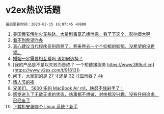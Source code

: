 # v2ex热议话题

`最后更新时间：2023-02-15 16:07:45 +0800`

1. [美国俄亥俄州火车脱轨，大量剧毒氯乙烯泄露，看了下这个，影响很大啊](https://www.v2ex.com/t/916218)
1. [看不到希望咋办](https://www.v2ex.com/t/916069)
1. [真心建议当代程序员别再卷了。卷来卷去一个个抑郁的抑郁，没希望的没希望。](https://www.v2ex.com/t/916225)
1. [婚姻一定需要相互爱吗 该如何选择？](https://www.v2ex.com/t/916089)
1. [我的产品是不是以失败而告终？
一个短链接服务
https://www.369url.cn](https://www.v2ex.com/t/916131)
1. [问下，大家配的是 27 寸还是 32 寸显示器？ 4k](https://www.v2ex.com/t/916192)
1. [情人节的夜](https://www.v2ex.com/t/916228)
1. [兄弟们， 5600 多的 MacBook Air m1，快忍不住剁手了！](https://www.v2ex.com/t/916120)
1. [感觉进入了无欲无求的状态，啥事都不想做，对啥都没兴趣，没有任何追求，已经废了](https://www.v2ex.com/t/916280)
1. [下载机安装哪个 Linux 系统？新手](https://www.v2ex.com/t/916214)

